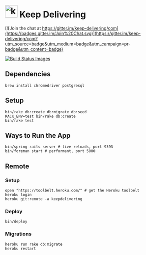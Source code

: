 <h1>
  <img height="40" alt="keep-delivering" src="https://cloud.githubusercontent.com/assets/96204/10121548/71f8f330-64b7-11e5-8586-f700fb2d3938.png" />
  Keep Delivering
</h1>

[![Join the chat at https://gitter.im/keep-delivering/com](https://badges.gitter.im/Join%20Chat.svg)](https://gitter.im/keep-delivering/com?utm_source=badge&utm_medium=badge&utm_campaign=pr-badge&utm_content=badge)

<a href="https://travis-ci.org/keep-delivering/com/builds" target="_blank">
  <img title="Build Status Images" src="https://travis-ci.org/keep-delivering/com.svg">
</a>

## Dependencies

```
brew install chromedriver postgresql
```

## Setup

```
bin/rake db:create db:migrate db:seed
RACK_ENV=test bin/rake db:create
bin/rake test
```

## Ways to Run the App

```
bin/spring rails server # live reloads, port 9393
bin/foreman start # performant, port 5000
```

## Remote

### Setup

```
open "https://toolbelt.heroku.com/" # get the Heroku toolbelt
heroku login
heroku git:remote -a keepdelivering
```

### Deploy

```
bin/deploy
```

### Migrations

```
heroku run rake db:migrate
heroku restart
```

